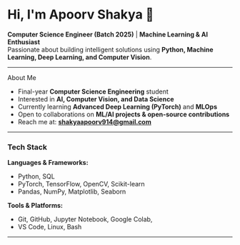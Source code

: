 # Hi, I'm Apoorv Shakya 👋

**Computer Science Engineer (Batch 2025)** | **Machine Learning & AI Enthusiast**  
Passionate about building intelligent solutions using **Python, Machine Learning, Deep Learning, and Computer Vision**.

---

 About Me
- Final-year **Computer Science Engineering** student
- Interested in **AI, Computer Vision, and Data Science**
- Currently learning **Advanced Deep Learning (PyTorch)** and **MLOps**
- Open to collaborations on **ML/AI projects & open-source contributions**
- Reach me at: **shakyaapoorv914@gmail.com**

---

### Tech Stack
**Languages & Frameworks:**  
- Python, SQL  
- PyTorch, TensorFlow, OpenCV, Scikit-learn  
- Pandas, NumPy, Matplotlib, Seaborn  

**Tools & Platforms:**  
- Git, GitHub, Jupyter Notebook, Google Colab, 
- VS Code, Linux, Bash  

---



<!---
Apoorvshakya12/Apoorvshakya12 is a ✨ special ✨ repository because its `README.md` (this file) appears on your GitHub profile.
You can click the Preview link to take a look at your changes.
--->
